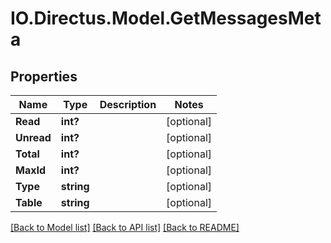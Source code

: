 # IO.Directus.Model.GetMessagesMeta
## Properties

Name | Type | Description | Notes
------------ | ------------- | ------------- | -------------
**Read** | **int?** |  | [optional] 
**Unread** | **int?** |  | [optional] 
**Total** | **int?** |  | [optional] 
**MaxId** | **int?** |  | [optional] 
**Type** | **string** |  | [optional] 
**Table** | **string** |  | [optional] 

[[Back to Model list]](../README.md#documentation-for-models) [[Back to API list]](../README.md#documentation-for-api-endpoints) [[Back to README]](../README.md)

